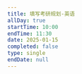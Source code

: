 ```yaml
---
title: 填写考研规划-英语
allDay: true
startTime: 10:00
endTime: 11:30
date: 2025-01-15
completed: false
type: single
endDate: null
---
```

